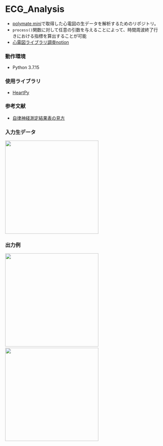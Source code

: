 # ECG_Analysis
- [polymate mini](https://datarecorder.jp/products/me/ap108.html)で取得した心電図の生データを解析するためのリポジトリ。
- ```process()```関数に対して任意の引数を与えることによって、時間周波終了行きにおける指標を算出することが可能
- [心電図ライブラリ調査notion](https://peppermint-alley-ea5.notion.site/HeartPy-eeb60f7d2f4b4965b8526f5610348207)

### 動作環境
- Python 3.7.15

### 使用ライブラリ
- [HeartPy](https://github.com/miyakooti/heartrate_analysis_python)

### 参考文献
- [自律神経測定結果表の見方](https://www.fatigue.co.jp/mikata.htm#:~:text=%E4%BA%A4%E6%84%9F%E7%A5%9E%E7%B5%8C%EF%BC%88LF%EF%BC%89%E3%80%81%E5%89%AF%E4%BA%A4%E6%84%9F,%E6%B3%A8%E6%84%8F%E3%80%8D%E3%81%A8%E8%A1%A8%E7%A4%BA%E3%81%95%E3%82%8C%E3%81%BE%E3%81%99%E3%80%82&text=%E3%83%90%E3%83%A9%E3%83%B3%E3%82%B9%EF%BC%88LF%2FHF%EF%BC%89%E3%81%AE%E5%80%A4%E3%81%AF%E3%80%81%E5%BF%83%E6%8B%8D%E4%B8%80,%E8%A8%88%E7%AE%97%E5%80%A4%E3%81%AE%E5%B9%B3%E5%9D%87%E3%81%A7%E3%81%99%E3%80%82)

### 入力生データ

<img src="https://user-images.githubusercontent.com/60727025/209853510-c529d047-b301-4f25-8563-6b0ddd97f4e7.jpg" width="300">

### 出力例

<img src="https://user-images.githubusercontent.com/60727025/209853659-9268efec-c9d5-46ee-b141-25cfee2e7326.jpg" width="300">　<img src="https://user-images.githubusercontent.com/60727025/209853609-d916f3f6-9ce2-4df1-a9e6-581c7d821a8c.jpg" width="300">

